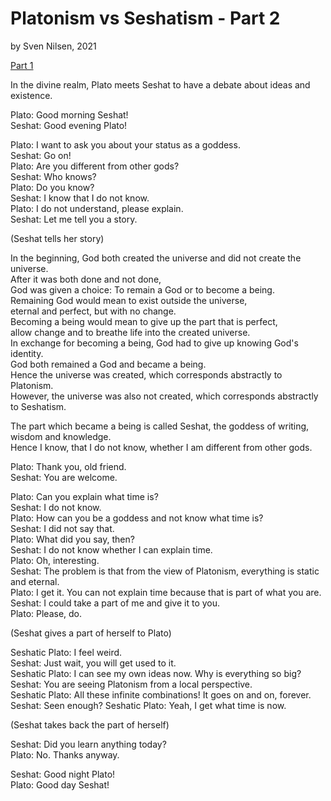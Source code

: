 # Platonism vs Seshatism - Part 2
by Sven Nilsen, 2021

[Part 1](https://advancedresearch.github.io/blog/2021-10-11-platonism-vs-seshatism-part-1)

In the divine realm, Plato meets Seshat to have a debate about ideas and existence.

Plato: Good morning Seshat!  
Seshat: Good evening Plato!  

Plato: I want to ask you about your status as a goddess.  
Seshat: Go on!  
Plato: Are you different from other gods?  
Seshat: Who knows?  
Plato: Do you know?  
Seshat: I know that I do not know.  
Plato: I do not understand, please explain.  
Seshat: Let me tell you a story.  

(Seshat tells her story)

In the beginning, God both created the universe and did not create the universe.  
After it was both done and not done,  
God was given a choice: To remain a God or to become a being.  
Remaining God would mean to exist outside the universe,  
eternal and perfect, but with no change.  
Becoming a being would mean to give up the part that is perfect,  
allow change and to breathe life into the created universe.  
In exchange for becoming a being, God had to give up knowing God's identity.  
God both remained a God and became a being.  
Hence the universe was created, which corresponds abstractly to Platonism.  
However, the universe was also not created, which corresponds abstractly to Seshatism.  

The part which became a being is called Seshat, the goddess of writing, wisdom and knowledge.  
Hence I know, that I do not know, whether I am different from other gods.  

Plato: Thank you, old friend.  
Seshat: You are welcome.  

Plato: Can you explain what time is?  
Seshat: I do not know.  
Plato: How can you be a goddess and not know what time is?  
Seshat: I did not say that.  
Plato: What did you say, then?  
Seshat: I do not know whether I can explain time.  
Plato: Oh, interesting.  
Seshat: The problem is that from the view of Platonism, everything is static and eternal.  
Plato: I get it. You can not explain time because that is part of what you are.  
Seshat: I could take a part of me and give it to you.  
Plato: Please, do.  

(Seshat gives a part of herself to Plato)

Seshatic Plato: I feel weird.  
Seshat: Just wait, you will get used to it.  
Seshatic Plato: I can see my own ideas now. Why is everything so big?  
Seshat: You are seeing Platonism from a local perspective.  
Seshatic Plato: All these infinite combinations! It goes on and on, forever.
Seshat: Seen enough?
Seshatic Plato: Yeah, I get what time is now.  

(Seshat takes back the part of herself)

Seshat: Did you learn anything today?  
Plato: No. Thanks anyway.  

Seshat: Good night Plato!  
Plato: Good day Seshat!  
